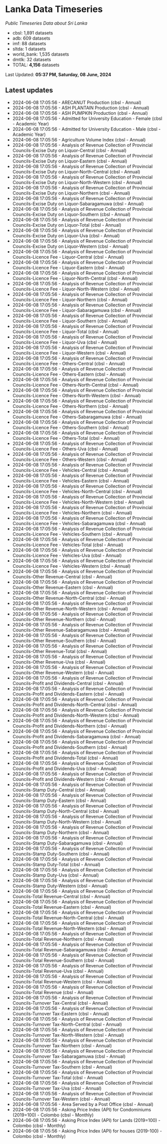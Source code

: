# Lanka Data Timeseries
*Public Timeseries Data about Sri Lanka*

* cbsl: 1,891 datasets
* adb: 609 datasets
* imf: 88 datasets
* sltda: 1 datasets
* world_bank: 1,535 datasets
* dmtlk: 32 datasets
* TOTAL: **4,156** datasets

Last Updated: **05:37 PM, Saturday, 08 June, 2024**

## Latest updates

* 2024-06-08 17:05:56 - ARECANUT Production (cbsl - Annual)
* 2024-06-08 17:05:56 - ASH PLANTAIN Production (cbsl - Annual)
* 2024-06-08 17:05:56 - ASH PUMPKIN Production (cbsl - Annual)
* 2024-06-08 17:05:56 - Admitted for University Education - Female (cbsl - Academic Year)
* 2024-06-08 17:05:56 - Admitted for University Education - Male (cbsl - Academic Year)
* 2024-06-08 17:05:56 - Agriculture Volume Index (cbsl - Annual)
* 2024-06-08 17:05:56 - Analysis of Revenue Collection of Provincial Councils-Excise Duty on Liquor-Central (cbsl - Annual)
* 2024-06-08 17:05:56 - Analysis of Revenue Collection of Provincial Councils-Excise Duty on Liquor-Eastern (cbsl - Annual)
* 2024-06-08 17:05:56 - Analysis of Revenue Collection of Provincial Councils-Excise Duty on Liquor-North-Central (cbsl - Annual)
* 2024-06-08 17:05:56 - Analysis of Revenue Collection of Provincial Councils-Excise Duty on Liquor-North-Western (cbsl - Annual)
* 2024-06-08 17:05:56 - Analysis of Revenue Collection of Provincial Councils-Excise Duty on Liquor-Northern (cbsl - Annual)
* 2024-06-08 17:05:56 - Analysis of Revenue Collection of Provincial Councils-Excise Duty on Liquor-Sabaragamuwa (cbsl - Annual)
* 2024-06-08 17:05:56 - Analysis of Revenue Collection of Provincial Councils-Excise Duty on Liquor-Southern (cbsl - Annual)
* 2024-06-08 17:05:56 - Analysis of Revenue Collection of Provincial Councils-Excise Duty on Liquor-Total (cbsl - Annual)
* 2024-06-08 17:05:56 - Analysis of Revenue Collection of Provincial Councils-Excise Duty on Liquor-Uva (cbsl - Annual)
* 2024-06-08 17:05:56 - Analysis of Revenue Collection of Provincial Councils-Excise Duty on Liquor-Western (cbsl - Annual)
* 2024-06-08 17:05:56 - Analysis of Revenue Collection of Provincial Councils-Licence Fee - Liquor-Central (cbsl - Annual)
* 2024-06-08 17:05:56 - Analysis of Revenue Collection of Provincial Councils-Licence Fee - Liquor-Eastern (cbsl - Annual)
* 2024-06-08 17:05:56 - Analysis of Revenue Collection of Provincial Councils-Licence Fee - Liquor-North-Central (cbsl - Annual)
* 2024-06-08 17:05:56 - Analysis of Revenue Collection of Provincial Councils-Licence Fee - Liquor-North-Western (cbsl - Annual)
* 2024-06-08 17:05:56 - Analysis of Revenue Collection of Provincial Councils-Licence Fee - Liquor-Northern (cbsl - Annual)
* 2024-06-08 17:05:56 - Analysis of Revenue Collection of Provincial Councils-Licence Fee - Liquor-Sabaragamuwa (cbsl - Annual)
* 2024-06-08 17:05:56 - Analysis of Revenue Collection of Provincial Councils-Licence Fee - Liquor-Southern (cbsl - Annual)
* 2024-06-08 17:05:56 - Analysis of Revenue Collection of Provincial Councils-Licence Fee - Liquor-Total (cbsl - Annual)
* 2024-06-08 17:05:56 - Analysis of Revenue Collection of Provincial Councils-Licence Fee - Liquor-Uva (cbsl - Annual)
* 2024-06-08 17:05:56 - Analysis of Revenue Collection of Provincial Councils-Licence Fee - Liquor-Western (cbsl - Annual)
* 2024-06-08 17:05:56 - Analysis of Revenue Collection of Provincial Councils-Licence Fee - Others-Central (cbsl - Annual)
* 2024-06-08 17:05:56 - Analysis of Revenue Collection of Provincial Councils-Licence Fee - Others-Eastern (cbsl - Annual)
* 2024-06-08 17:05:56 - Analysis of Revenue Collection of Provincial Councils-Licence Fee - Others-North-Central (cbsl - Annual)
* 2024-06-08 17:05:56 - Analysis of Revenue Collection of Provincial Councils-Licence Fee - Others-North-Western (cbsl - Annual)
* 2024-06-08 17:05:56 - Analysis of Revenue Collection of Provincial Councils-Licence Fee - Others-Northern (cbsl - Annual)
* 2024-06-08 17:05:56 - Analysis of Revenue Collection of Provincial Councils-Licence Fee - Others-Sabaragamuwa (cbsl - Annual)
* 2024-06-08 17:05:56 - Analysis of Revenue Collection of Provincial Councils-Licence Fee - Others-Southern (cbsl - Annual)
* 2024-06-08 17:05:56 - Analysis of Revenue Collection of Provincial Councils-Licence Fee - Others-Total (cbsl - Annual)
* 2024-06-08 17:05:56 - Analysis of Revenue Collection of Provincial Councils-Licence Fee - Others-Uva (cbsl - Annual)
* 2024-06-08 17:05:56 - Analysis of Revenue Collection of Provincial Councils-Licence Fee - Others-Western (cbsl - Annual)
* 2024-06-08 17:05:56 - Analysis of Revenue Collection of Provincial Councils-Licence Fee - Vehicles-Central (cbsl - Annual)
* 2024-06-08 17:05:56 - Analysis of Revenue Collection of Provincial Councils-Licence Fee - Vehicles-Eastern (cbsl - Annual)
* 2024-06-08 17:05:56 - Analysis of Revenue Collection of Provincial Councils-Licence Fee - Vehicles-North-Central (cbsl - Annual)
* 2024-06-08 17:05:56 - Analysis of Revenue Collection of Provincial Councils-Licence Fee - Vehicles-North-Western (cbsl - Annual)
* 2024-06-08 17:05:56 - Analysis of Revenue Collection of Provincial Councils-Licence Fee - Vehicles-Northern (cbsl - Annual)
* 2024-06-08 17:05:56 - Analysis of Revenue Collection of Provincial Councils-Licence Fee - Vehicles-Sabaragamuwa (cbsl - Annual)
* 2024-06-08 17:05:56 - Analysis of Revenue Collection of Provincial Councils-Licence Fee - Vehicles-Southern (cbsl - Annual)
* 2024-06-08 17:05:56 - Analysis of Revenue Collection of Provincial Councils-Licence Fee - Vehicles-Total (cbsl - Annual)
* 2024-06-08 17:05:56 - Analysis of Revenue Collection of Provincial Councils-Licence Fee - Vehicles-Uva (cbsl - Annual)
* 2024-06-08 17:05:56 - Analysis of Revenue Collection of Provincial Councils-Licence Fee - Vehicles-Western (cbsl - Annual)
* 2024-06-08 17:05:56 - Analysis of Revenue Collection of Provincial Councils-Other Revenue-Central (cbsl - Annual)
* 2024-06-08 17:05:56 - Analysis of Revenue Collection of Provincial Councils-Other Revenue-Eastern (cbsl - Annual)
* 2024-06-08 17:05:56 - Analysis of Revenue Collection of Provincial Councils-Other Revenue-North-Central (cbsl - Annual)
* 2024-06-08 17:05:56 - Analysis of Revenue Collection of Provincial Councils-Other Revenue-North-Western (cbsl - Annual)
* 2024-06-08 17:05:56 - Analysis of Revenue Collection of Provincial Councils-Other Revenue-Northern (cbsl - Annual)
* 2024-06-08 17:05:56 - Analysis of Revenue Collection of Provincial Councils-Other Revenue-Sabaragamuwa (cbsl - Annual)
* 2024-06-08 17:05:56 - Analysis of Revenue Collection of Provincial Councils-Other Revenue-Southern (cbsl - Annual)
* 2024-06-08 17:05:56 - Analysis of Revenue Collection of Provincial Councils-Other Revenue-Total (cbsl - Annual)
* 2024-06-08 17:05:56 - Analysis of Revenue Collection of Provincial Councils-Other Revenue-Uva (cbsl - Annual)
* 2024-06-08 17:05:56 - Analysis of Revenue Collection of Provincial Councils-Other Revenue-Western (cbsl - Annual)
* 2024-06-08 17:05:56 - Analysis of Revenue Collection of Provincial Councils-Profit and Dividends-Central (cbsl - Annual)
* 2024-06-08 17:05:56 - Analysis of Revenue Collection of Provincial Councils-Profit and Dividends-Eastern (cbsl - Annual)
* 2024-06-08 17:05:56 - Analysis of Revenue Collection of Provincial Councils-Profit and Dividends-North-Central (cbsl - Annual)
* 2024-06-08 17:05:56 - Analysis of Revenue Collection of Provincial Councils-Profit and Dividends-North-Western (cbsl - Annual)
* 2024-06-08 17:05:56 - Analysis of Revenue Collection of Provincial Councils-Profit and Dividends-Northern (cbsl - Annual)
* 2024-06-08 17:05:56 - Analysis of Revenue Collection of Provincial Councils-Profit and Dividends-Sabaragamuwa (cbsl - Annual)
* 2024-06-08 17:05:56 - Analysis of Revenue Collection of Provincial Councils-Profit and Dividends-Southern (cbsl - Annual)
* 2024-06-08 17:05:56 - Analysis of Revenue Collection of Provincial Councils-Profit and Dividends-Total (cbsl - Annual)
* 2024-06-08 17:05:56 - Analysis of Revenue Collection of Provincial Councils-Profit and Dividends-Uva (cbsl - Annual)
* 2024-06-08 17:05:56 - Analysis of Revenue Collection of Provincial Councils-Profit and Dividends-Western (cbsl - Annual)
* 2024-06-08 17:05:56 - Analysis of Revenue Collection of Provincial Councils-Stamp Duty-Central (cbsl - Annual)
* 2024-06-08 17:05:56 - Analysis of Revenue Collection of Provincial Councils-Stamp Duty-Eastern (cbsl - Annual)
* 2024-06-08 17:05:56 - Analysis of Revenue Collection of Provincial Councils-Stamp Duty-North-Central (cbsl - Annual)
* 2024-06-08 17:05:56 - Analysis of Revenue Collection of Provincial Councils-Stamp Duty-North-Western (cbsl - Annual)
* 2024-06-08 17:05:56 - Analysis of Revenue Collection of Provincial Councils-Stamp Duty-Northern (cbsl - Annual)
* 2024-06-08 17:05:56 - Analysis of Revenue Collection of Provincial Councils-Stamp Duty-Sabaragamuwa (cbsl - Annual)
* 2024-06-08 17:05:56 - Analysis of Revenue Collection of Provincial Councils-Stamp Duty-Southern (cbsl - Annual)
* 2024-06-08 17:05:56 - Analysis of Revenue Collection of Provincial Councils-Stamp Duty-Total (cbsl - Annual)
* 2024-06-08 17:05:56 - Analysis of Revenue Collection of Provincial Councils-Stamp Duty-Uva (cbsl - Annual)
* 2024-06-08 17:05:56 - Analysis of Revenue Collection of Provincial Councils-Stamp Duty-Western (cbsl - Annual)
* 2024-06-08 17:05:56 - Analysis of Revenue Collection of Provincial Councils-Total Revenue-Central (cbsl - Annual)
* 2024-06-08 17:05:56 - Analysis of Revenue Collection of Provincial Councils-Total Revenue-Eastern (cbsl - Annual)
* 2024-06-08 17:05:56 - Analysis of Revenue Collection of Provincial Councils-Total Revenue-North-Central (cbsl - Annual)
* 2024-06-08 17:05:56 - Analysis of Revenue Collection of Provincial Councils-Total Revenue-North-Western (cbsl - Annual)
* 2024-06-08 17:05:56 - Analysis of Revenue Collection of Provincial Councils-Total Revenue-Northern (cbsl - Annual)
* 2024-06-08 17:05:56 - Analysis of Revenue Collection of Provincial Councils-Total Revenue-Sabaragamuwa (cbsl - Annual)
* 2024-06-08 17:05:56 - Analysis of Revenue Collection of Provincial Councils-Total Revenue-Southern (cbsl - Annual)
* 2024-06-08 17:05:56 - Analysis of Revenue Collection of Provincial Councils-Total Revenue-Uva (cbsl - Annual)
* 2024-06-08 17:05:56 - Analysis of Revenue Collection of Provincial Councils-Total Revenue-Western (cbsl - Annual)
* 2024-06-08 17:05:56 - Analysis of Revenue Collection of Provincial Councils-Total Revenue (cbsl - Annual)
* 2024-06-08 17:05:56 - Analysis of Revenue Collection of Provincial Councils-Turnover Tax-Central (cbsl - Annual)
* 2024-06-08 17:05:56 - Analysis of Revenue Collection of Provincial Councils-Turnover Tax-Eastern (cbsl - Annual)
* 2024-06-08 17:05:56 - Analysis of Revenue Collection of Provincial Councils-Turnover Tax-North-Central (cbsl - Annual)
* 2024-06-08 17:05:56 - Analysis of Revenue Collection of Provincial Councils-Turnover Tax-North-Western (cbsl - Annual)
* 2024-06-08 17:05:56 - Analysis of Revenue Collection of Provincial Councils-Turnover Tax-Northern (cbsl - Annual)
* 2024-06-08 17:05:56 - Analysis of Revenue Collection of Provincial Councils-Turnover Tax-Sabaragamuwa (cbsl - Annual)
* 2024-06-08 17:05:56 - Analysis of Revenue Collection of Provincial Councils-Turnover Tax-Southern (cbsl - Annual)
* 2024-06-08 17:05:56 - Analysis of Revenue Collection of Provincial Councils-Turnover Tax-Total (cbsl - Annual)
* 2024-06-08 17:05:56 - Analysis of Revenue Collection of Provincial Councils-Turnover Tax-Uva (cbsl - Annual)
* 2024-06-08 17:05:56 - Analysis of Revenue Collection of Provincial Councils-Turnover Tax-Western (cbsl - Annual)
* 2024-06-08 17:05:56 - Area Served by a Post Office (cbsl - Annual)
* 2024-06-08 17:05:56 - Asking Price Index (API) for Condominiums (2019=100) - Colombo (cbsl - Monthly)
* 2024-06-08 17:05:56 - Asking Price Index (API) for Lands (2019=100) - Colombo (cbsl - Monthly)
* 2024-06-08 17:05:56 - Asking Price Index (API) for houses (2019-100) - Colombo (cbsl - Monthly)